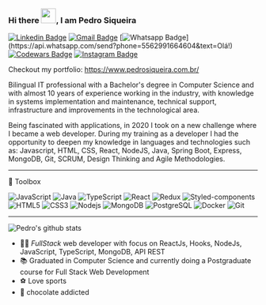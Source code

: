 ### Hi there <img src="https://raw.githubusercontent.com/MartinHeinz/MartinHeinz/master/wave.gif" width="30px">, I am Pedro Siqueira

[![Linkedin Badge](https://img.shields.io/badge/-LinkedIn-blue?style=flat-square&logo=Linkedin&logoColor=white&link=https://www.linkedin.com/in/fabriciopolato/)](https://www.linkedin.com/in/pedrovsiqueira/)
[![Gmail Badge](https://img.shields.io/badge/-Gmail-c14438?style=flat-square&logo=Gmail&logoColor=white&link=mailto:pedro.v.siqueira@gmail.com)](mailto:pedro.v.siqueira@gmail.com)
[![Whatsapp Badge](https://img.shields.io/badge/-Whatsapp-4CA143?style=flat-square&labelColor=4CA143&logo=whatsapp&logoColor=white&link=https://api.whatsapp.com/send?phone=5562991664604&text=Olá!)](https://api.whatsapp.com/send?phone=5562991664604&text=Olá!)
[![Codewars Badge](https://www.codewars.com/users/pedrovsiqueira/badges/micro)](https://www.codewars.com/users/pedrovsiqueira/badges/micro)
[![Instagram Badge](https://img.shields.io/badge/-Instagram-BF008C?style=flat-square&logo=Instagram&logoColor=white&link=https://www.instagram.com/pedrovsiqueira)](https://www.instagram.com/pedrovsiqueira) 

Checkout my portfolio: https://www.pedrosiqueira.com.br/

Bilingual IT professional with a Bachelor's degree in Computer Science and with almost 10 years of experience working in the industry, with knowledge in systems implementation and maintenance, technical support, infrastructure and improvements in the technological area.

Being fascinated with applications, in 2020 I took on a new challenge where I became a web developer. During my training as a developer I had the opportunity to deepen my knowledge in languages ​​and technologies such as: Javascript, HTML, CSS, React, NodeJS, Java, Spring Boot, Express, MongoDB, Git, SCRUM, Design Thinking and Agile Methodologies.

---

🧰 Toolbox

![JavaScript](https://img.shields.io/badge/-Javascript-black?style=flat-square&logo=javascript)
![Java](https://img.shields.io/badge/-Java-black?style=flat-square&logo=java)
![TypeScript](https://img.shields.io/badge/-TypeScript-black?style=flat-square&logo=typescript)
![React](https://img.shields.io/badge/-React-black?style=flat-square&logo=react)
![Redux](https://img.shields.io/badge/-Redux-black?style=flat-square&logo=redux)
![Styled-components](https://img.shields.io/badge/-Styled%20Components-black?style=flat-square&logo=styled-components)
![HTML5](https://img.shields.io/badge/-HTML5-black?style=flat-square&logo=html5&logoColor=white)
![CSS3](https://img.shields.io/badge/-CSS3-black?style=flat-square&logo=css3)
![Nodejs](https://img.shields.io/badge/-Nodejs-black?style=flat-square&logo=Node.js)
![MongoDB](https://img.shields.io/badge/-MongoDB-black?style=flat-square&logo=mongodb)
![PostgreSQL](https://img.shields.io/badge/-Postgres-black?style=flat-square&logo=postgresql)
![Docker](https://img.shields.io/badge/-Docker-black?style=flat-square&logo=docker)
![Git](https://img.shields.io/badge/-Git-black?style=flat-square&logo=git)

---

![Pedro's github stats](https://github-readme-stats.vercel.app/api?username=pedrovsiqueira&show_icons=true&theme=dracula)

- :man_technologist: *FullStack* web developer with focus on ReactJs, Hooks, NodeJs, JavaScript, TypeScript, MongoDB, API REST
- :books: Graduated in Computer Science and currently doing a Postgraduate course for Full Stack Web Development
- :soccer: Love sports
- :chocolate_bar: chocolate addicted
